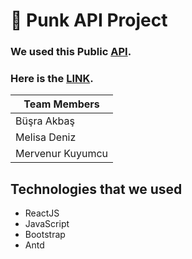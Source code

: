 # 🍻 Punk API Project

### We used this Public [API](https://api.punkapi.com/v2/beers). 

### Here is the [LINK](punk-api-project-trc.netlify.app/).

|Team Members|
|---------|
|Büşra Akbaş|
|Melisa Deniz|
|Mervenur Kuyumcu|

## Technologies that we used
- ReactJS
- JavaScript
- Bootstrap
- Antd

